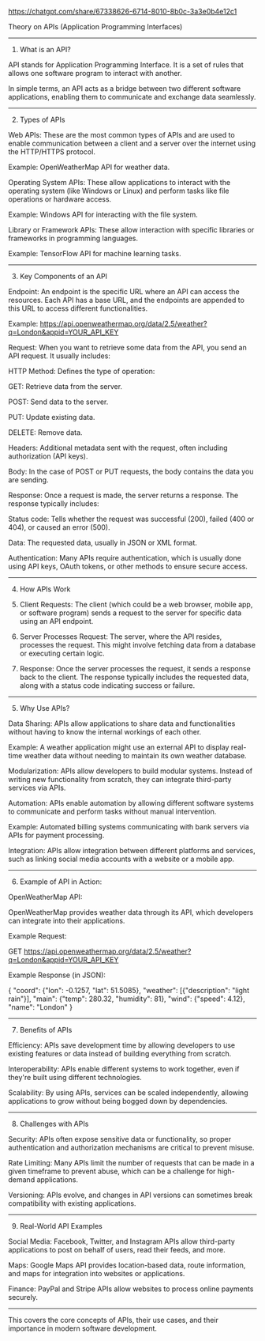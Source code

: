 https://chatgpt.com/share/67338626-6714-8010-8b0c-3a3e0b4e12c1


Theory on APIs (Application Programming Interfaces)


---

1. What is an API?

API stands for Application Programming Interface. It is a set of rules that allows one software program to interact with another.

In simple terms, an API acts as a bridge between two different software applications, enabling them to communicate and exchange data seamlessly.



---

2. Types of APIs

Web APIs: These are the most common types of APIs and are used to enable communication between a client and a server over the internet using the HTTP/HTTPS protocol.

Example: OpenWeatherMap API for weather data.


Operating System APIs: These allow applications to interact with the operating system (like Windows or Linux) and perform tasks like file operations or hardware access.

Example: Windows API for interacting with the file system.


Library or Framework APIs: These allow interaction with specific libraries or frameworks in programming languages.

Example: TensorFlow API for machine learning tasks.




---

3. Key Components of an API

Endpoint: An endpoint is the specific URL where an API can access the resources. Each API has a base URL, and the endpoints are appended to this URL to access different functionalities.

Example: https://api.openweathermap.org/data/2.5/weather?q=London&appid=YOUR_API_KEY


Request: When you want to retrieve some data from the API, you send an API request. It usually includes:

HTTP Method: Defines the type of operation:

GET: Retrieve data from the server.

POST: Send data to the server.

PUT: Update existing data.

DELETE: Remove data.


Headers: Additional metadata sent with the request, often including authorization (API keys).

Body: In the case of POST or PUT requests, the body contains the data you are sending.


Response: Once a request is made, the server returns a response. The response typically includes:

Status code: Tells whether the request was successful (200), failed (400 or 404), or caused an error (500).

Data: The requested data, usually in JSON or XML format.


Authentication: Many APIs require authentication, which is usually done using API keys, OAuth tokens, or other methods to ensure secure access.



---

4. How APIs Work

1. Client Requests: The client (which could be a web browser, mobile app, or software program) sends a request to the server for specific data using an API endpoint.


2. Server Processes Request: The server, where the API resides, processes the request. This might involve fetching data from a database or executing certain logic.


3. Response: Once the server processes the request, it sends a response back to the client. The response typically includes the requested data, along with a status code indicating success or failure.




---

5. Why Use APIs?

Data Sharing: APIs allow applications to share data and functionalities without having to know the internal workings of each other.

Example: A weather application might use an external API to display real-time weather data without needing to maintain its own weather database.


Modularization: APIs allow developers to build modular systems. Instead of writing new functionality from scratch, they can integrate third-party services via APIs.

Automation: APIs enable automation by allowing different software systems to communicate and perform tasks without manual intervention.

Example: Automated billing systems communicating with bank servers via APIs for payment processing.


Integration: APIs allow integration between different platforms and services, such as linking social media accounts with a website or a mobile app.



---

6. Example of API in Action:

OpenWeatherMap API:

OpenWeatherMap provides weather data through its API, which developers can integrate into their applications.

Example Request:

GET https://api.openweathermap.org/data/2.5/weather?q=London&appid=YOUR_API_KEY

Example Response (in JSON):

{
  "coord": {"lon": -0.1257, "lat": 51.5085},
  "weather": [{"description": "light rain"}],
  "main": {"temp": 280.32, "humidity": 81},
  "wind": {"speed": 4.12},
  "name": "London"
}



---

7. Benefits of APIs

Efficiency: APIs save development time by allowing developers to use existing features or data instead of building everything from scratch.

Interoperability: APIs enable different systems to work together, even if they're built using different technologies.

Scalability: By using APIs, services can be scaled independently, allowing applications to grow without being bogged down by dependencies.



---

8. Challenges with APIs

Security: APIs often expose sensitive data or functionality, so proper authentication and authorization mechanisms are critical to prevent misuse.

Rate Limiting: Many APIs limit the number of requests that can be made in a given timeframe to prevent abuse, which can be a challenge for high-demand applications.

Versioning: APIs evolve, and changes in API versions can sometimes break compatibility with existing applications.



---

9. Real-World API Examples

Social Media: Facebook, Twitter, and Instagram APIs allow third-party applications to post on behalf of users, read their feeds, and more.

Maps: Google Maps API provides location-based data, route information, and maps for integration into websites or applications.

Finance: PayPal and Stripe APIs allow websites to process online payments securely.



---

This covers the core concepts of APIs, their use cases, and their importance in modern software development.

